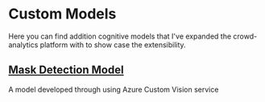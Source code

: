 # Custom Models

Here you can find addition cognitive models that I've expanded the crowd-analytics platform with to show case the extensibility.

## [Mask Detection Model](/mask-detection/)

A model developed through using Azure Custom Vision service